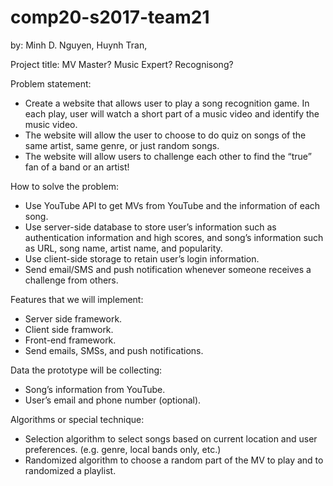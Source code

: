 # comp20-s2017-team21
by: Minh D. Nguyen, Huynh Tran,

Project title: MV Master? Music Expert? Recognisong? 

Problem statement:
- Create a website that allows user to play a song recognition game. In each play, user will watch a short part of a music video and identify the music video.
- The website will allow the user to choose to do quiz on songs of the same artist, same genre, or just random songs.
- The website will allow users to challenge each other to find the “true” fan of a band or an artist!

How to solve the problem:
- Use YouTube API to get MVs from YouTube and the information of each song.
- Use server-side database to store user’s information such as authentication information and high scores, and song’s information such as URL, song name, artist name, and popularity.
- Use client-side storage to retain user’s login information.
- Send email/SMS and push notification whenever someone receives a challenge from others.

Features that we will implement:
- Server side framework.
- Client side framwork.
- Front-end framework.
- Send emails, SMSs, and push notifications.

Data the prototype will be collecting:
- Song’s information from YouTube.
- User’s email and phone number (optional).

Algorithms or special technique:
- Selection algorithm to select songs based on current location and user preferences. (e.g. genre, local bands only, etc.)
- Randomized algorithm to choose a random part of the MV to play and to randomized a playlist.
